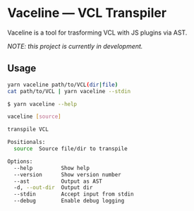 # Vaceline — VCL Transpiler

Vaceline is a tool for trasforming VCL with JS plugins via AST.

*NOTE: this project is currently in development.*


## Usage

```sh
yarn vaceline path/to/VCL(dir|file)
cat path/to/VCL | yarn vaceline --stdin
```

```sh
$ yarn vaceline --help

vaceline [source]

transpile VCL

Positionals:
  source  Source file/dir to transpile                                  [string]

Options:
  --help         Show help                                             [boolean]
  --version      Show version number                                   [boolean]
  --ast          Output as AST                                         [boolean]
  -d, --out-dir  Output dir                                             [string]
  --stdin        Accept input from stdin                               [boolean]
  --debug        Enable debug logging
```
